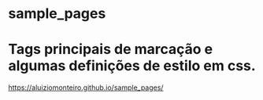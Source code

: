 # sample_pages

# Tags principais de marcação e  algumas  definições de estilo em css.
https://aluiziomonteiro.github.io/sample_pages/
